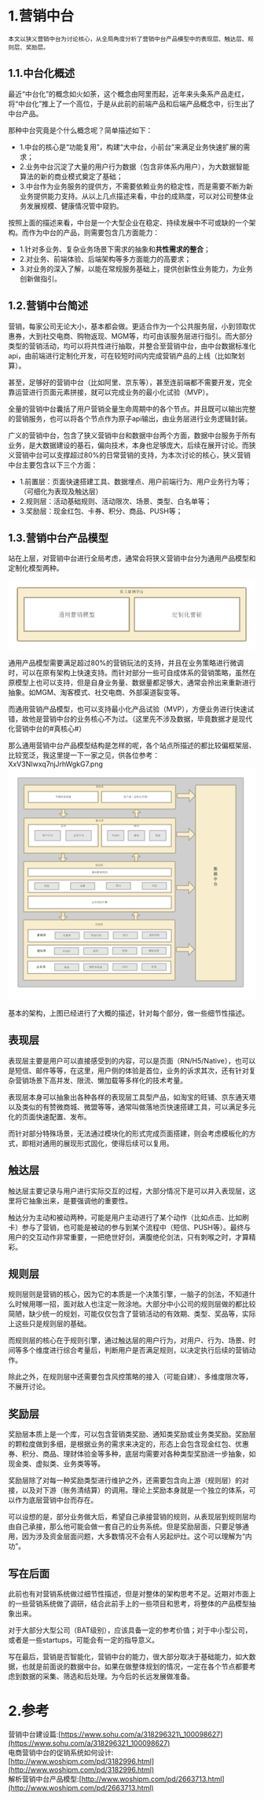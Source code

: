 # 1.营销中台

```
本文以狭义营销中台为讨论核心，从全局角度分析了营销中台产品模型中的表现层、触达层、规则层、奖励层。
```

## 1.1.中台化概述

最近“中台化”的概念如火如荼，这个概念由阿里而起，近年来头条系产品走红，将“中台化”推上了一个高位，于是从此前的前端产品和后端产品概念中，衍生出了中台产品。

那种中台究竟是个什么概念呢？简单描述如下：

* 1.中台的核心是“功能复用”，构建“大中台，小前台”来满足业务快速扩展的需求；
* 2.业务中台沉淀了大量的用户行为数据（包含非体系内用户），为大数据智能算法的新的商业模式奠定了基础；
* 3.中台作为业务服务的提供方，不需要依赖业务的稳定性，而是需要不断为新业务提供能力支持。从以上几点描述来看，中台的成熟度，可以对公司整体业务发展规模、健康情况管中窥豹。

按照上面的描述来看，中台是一个大型企业在稳定、持续发展中不可或缺的一个架构。而作为中台的产品，则需要包含几方面能力：

* 1.针对多业务、复杂业务场景下需求的抽象和**共性需求的整合**；
* 2.对业务、前端体验、后端架构等多方面能力的高要求；
* 3.对业务的深入了解，以能在常规服务基础上，提供创新性业务能力，为业务创新做指引。

## 1.2.营销中台简述

营销，每家公司无论大小，基本都会做。更适合作为一个公共服务层，小到领取优惠券，大到社交电商、购物返现、MGM等，均可由该服务层进行指引。而大部分类型的营销活动，均可以将共性进行抽取，并整合至营销中台，由中台数据标准化api，由前端进行定制化开发，可在较短时间内完成营销产品的上线（比如聚划算）。

甚至，足够好的营销中台（比如阿里、京东等），甚至连前端都不需要开发，完全靠运营进行页面元素拼接，就可以完成业务的最小化试验（MVP）。

全量的营销中台囊括了用户营销全量生命周期中的各个节点。并且既可以输出完整的营销服务，也可以将各个节点作为原子api输出，由业务层进行业务逻辑封装。

广义的营销中台，包含了狭义营销中台和数据中台两个方面，数据中台服务于所有业务，是大数据建设的基石，偏向技术，本身也足够庞大，后续在展开讨论。而狭义营销中台可以支撑超过80%的日常营销的支持，为本次讨论的核心，狭义营销中台主要包含以下三个方面：

* 1.前置层：页面快速搭建工具、数据埋点、用户前端行为、用户业务行为等；（可细化为表现及触达层）
* 2.规则层：活动基础规则、活动限次、场景、类型、白名单等；
* 3.奖励层：现金红包、卡券、积分、商品、PUSH等；

## 1.3.营销中台产品模型
站在上层，对营销中台进行全局考虑，通常会将狭义营销中台分为通用产品模型和定制化模型两种。

![](/static/image/S5frds4AtUWsvTvSJl43.png)

通用产品模型需要满足超过80%的营销玩法的支持，并且在业务策略进行微调时，可以在原有架构上快速支持。而针对部分一些可自成体系的营销策略，虽然在原模型上也可以支持，但是自身业务量、数据量都足够大，通常会拎出来重新进行抽象。如MGM、淘客模式、社交电商、外部渠道裂变等。

而通用营销产品模型，也可以支持最小化产品试验（MVP），方便业务进行快速试错，故他是营销中台的业务核心不为过。（这里先不涉及数据，毕竟数据才是现代化营销中台的#真核心#）

那么通用营销中台产品模型结构是怎样的呢，各个站点所描述的都比较偏框架层、比较宽泛，我这里提一下一家之见，供各位参考：
XxV3NIwxq7njJrhWgkG7.png
![](/static/image/XxV3NIwxq7njJrhWgkG7.png)

基本的架构，上图已经进行了大概的描述，针对每个部分，做一些细节性描述。

## 表现层
表现层主要是用户可以直接感受到的内容，可以是页面（RN/H5/Native），也可以是短信、邮件等等，在这里，用户侧的体验是首位，业务的诉求其次，还有针对复杂营销场景下高并发、限流、懒加载等多样化的技术考量。

表现层本身可以抽象出各种各样的表现层工具型产品，如淘宝的旺铺、京东通天塔以及类似的有赞微商城、微盟等等，通常叫做落地页快速搭建工具，可以满足多元化的页面快速配置、发布。

而针对部分特殊场景，无法通过模块化的形式完成页面搭建，则会考虑模板化的方式，即相对通用的展现形式固化，使得后续可以复用。

## 触达层
触达层主要记录与用户进行实际交互的过程，大部分情况下是可以并入表现层，这里将它抽象出来，是要强调他的重要性。

触达分为主动和被动两种，可能是用户主动进行了某个动作（比如点击、比如刷卡）参与了营销，也可能是被动的参与到某个流程中（短信、PUSH等）。最终与用户的交互动作非常重要，一把绝世好剑，满腹绝伦剑法，只有刺喉之时，才算精彩。

## 规则层
规则层则是营销的核心，因为它的本质是一个决策引擎，一脑子的剑法，不知道什么时候用哪一招，面对敌人也注定一败涂地。大部分中小公司的规则层做的都比较简陋，缺少统一的规划，可能仅仅包含了营销活动的有效期、类型、奖品等，实际上这些只是规则层的基础。

而规则层的核心在于规则引擎，通过触达层的用户行为，对用户、行为、场景、时间等多个维度进行综合考量后，判断用户是否满足规则，以决定执行后续的营销动作。

除此之外，在规则层中还需要包含风控策略的接入（可能自建）、多维度限次等，不展开讨论。


## 奖励层
奖励层本质上是一个库，可以包含营销类奖励、通知类奖励或业务类奖励。奖励层的颗粒度做到多细，是根据业务的需求来决定的，形态上会包含现金红包、优惠券、积分、商品、理财体验金等多种，底层均需要对各种类型奖励进一步抽象，如现金类、虚拟类、业务类等等。

奖励层除了对每一种奖励类型进行维护之外，还需要包含向上游（规则层）的对接，以及对下游（账务清结算）的调用。理论上奖励本身就是一个独立的体系，可以作为底层营销中台而存在。

可以设想的是，部分业务做大后，希望自己承接营销的规则，从表现层到规则层均由自己承接，那么他可能会做一套自己的业务系统。但是奖励层面，只要足够通用，因为涉及资金层面问题，大多数情况不会有人另起炉灶。这个可以理解为“内功”。


## 写在后面
此前也有对营销系统做过细节性描述，但是对整体的架构思考不足。近期对市面上的一些营销系统做了调研，结合此前手上的一些项目和思考，将整体的产品模型抽象出来。

对于大部分大型公司（BAT级别），应该具备一定的参考价值；对于中小型公司，或者是一些startups，可能会有一定的指导意义。

写在最后，营销是否智能化，营销中台的能力，很大部分取决于基础能力，如大数据，也就是前面说的数据中台。如果在做整体规划的情况，一定在各个节点都要考虑到数据的采集、筛选和后处理。为今后的长远发展做准备。

# 2.参考

营销中台建设篇:[https://www.sohu.com/a/318296321\_100098627](https://www.sohu.com/a/318296321_100098627)  
电商营销中台的促销系统如何设计:[http://www.woshipm.com/pd/3182996.html](http://www.woshipm.com/pd/3182996.html)  
解析营销中台产品模型:[http://www.woshipm.com/pd/2663713.html](http://www.woshipm.com/pd/2663713.html)

